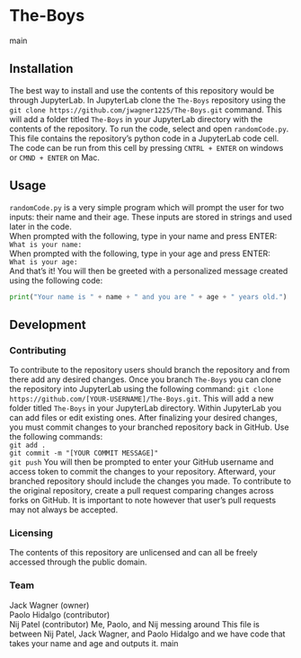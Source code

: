# The-Boys
main
## Installation 
The best way to install and use the contents of this repository would be through JupyterLab. In JupyterLab clone the `The-Boys` repository using the `git clone https://github.com/jwagner1225/The-Boys.git` command. This will add a folder titled `The-Boys` in your JupyterLab directory with the contents of the repository. To run the code, select and open `randomCode.py`. This file contains the repository’s python code in a JupyterLab code cell. The code can be run from this cell by pressing `CNTRL + ENTER` on windows or `CMND + ENTER` on Mac. 
## Usage 
`randomCode.py` is a very simple program which will prompt the user for two inputs: their name and their age. These inputs are stored in strings and used later in the code.\
When prompted with the following, type in your name and press ENTER:\
`What is your name: `\
When prompted with the following, type in your age and press ENTER:\
 `What is your age: `\
And that’s it! You will then be greeted with a personalized message created using the following code:
```python
print("Your name is " + name + " and you are " + age + " years old.")
```
## Development
### Contributing
To contribute to the repository users should branch the repository and from there add any desired changes. Once you branch `The-Boys` you can clone the repository into JupyterLab using the following command: `git clone https://github.com/[YOUR-USERNAME]/The-Boys.git`. This will add a new folder titled `The-Boys` in your JupyterLab directory. Within JupyterLab you can add files or edit existing ones. After finalizing your desired changes, you must commit changes to your branched repository back in GitHub. Use the following commands:\
`git add .`\
`git commit -m "[YOUR COMMIT MESSAGE]"`\
`git push`
You will then be prompted to enter your GitHub username and access token to commit the changes to your repository. Afterward, your branched repository should include the changes you made. To contribute to the original repository, create a pull request comparing changes across forks on GitHub. It is important to note however that user’s pull requests may not always be accepted. 
### Licensing
The contents of this repository are unlicensed and can all be freely accessed through the public domain. 
### Team
Jack Wagner (owner)\
Paolo Hidalgo (contributor)\
Nij Patel (contributor)
Me, Paolo, and Nij messing around
This file is between Nij Patel, Jack Wagner, and Paolo Hidalgo and we have code that takes your name and age and outputs it.
main
